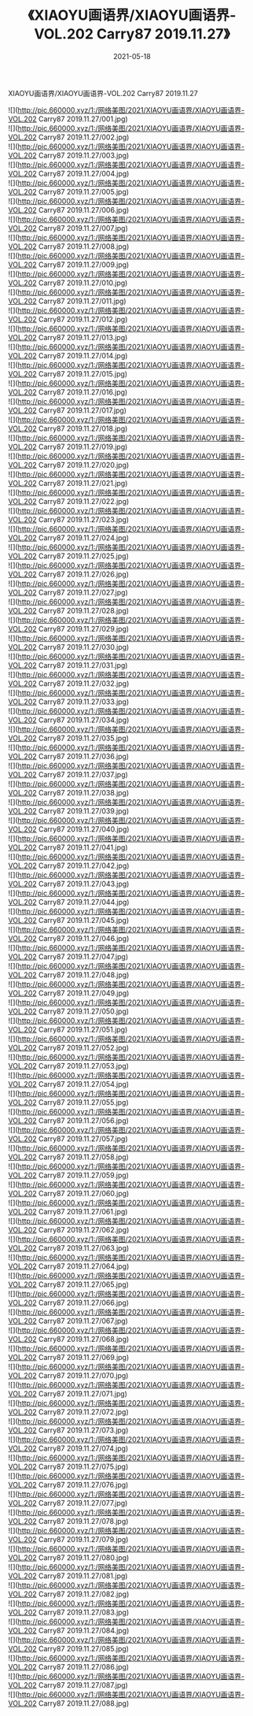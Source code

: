 ﻿---
layout: post
title:  《XIAOYU画语界/XIAOYU画语界-VOL.202 Carry87 2019.11.27》
date:   2021-05-18
img: http://pic.660000.xyz/1:/网络美图/2021/XIAOYU画语界/XIAOYU画语界-VOL.202 Carry87 2019.11.27/000.jpg
categories: [美女, 清纯, 唯美]
---

XIAOYU画语界/XIAOYU画语界-VOL.202 Carry87 2019.11.27

 ![](http://pic.660000.xyz/1:/网络美图/2021/XIAOYU画语界/XIAOYU画语界-VOL.202 Carry87 2019.11.27/001.jpg) <br>![](http://pic.660000.xyz/1:/网络美图/2021/XIAOYU画语界/XIAOYU画语界-VOL.202 Carry87 2019.11.27/002.jpg) <br>![](http://pic.660000.xyz/1:/网络美图/2021/XIAOYU画语界/XIAOYU画语界-VOL.202 Carry87 2019.11.27/003.jpg) <br>![](http://pic.660000.xyz/1:/网络美图/2021/XIAOYU画语界/XIAOYU画语界-VOL.202 Carry87 2019.11.27/004.jpg) <br>![](http://pic.660000.xyz/1:/网络美图/2021/XIAOYU画语界/XIAOYU画语界-VOL.202 Carry87 2019.11.27/005.jpg) <br>![](http://pic.660000.xyz/1:/网络美图/2021/XIAOYU画语界/XIAOYU画语界-VOL.202 Carry87 2019.11.27/006.jpg) <br>![](http://pic.660000.xyz/1:/网络美图/2021/XIAOYU画语界/XIAOYU画语界-VOL.202 Carry87 2019.11.27/007.jpg) <br>![](http://pic.660000.xyz/1:/网络美图/2021/XIAOYU画语界/XIAOYU画语界-VOL.202 Carry87 2019.11.27/008.jpg) <br>![](http://pic.660000.xyz/1:/网络美图/2021/XIAOYU画语界/XIAOYU画语界-VOL.202 Carry87 2019.11.27/009.jpg) <br>![](http://pic.660000.xyz/1:/网络美图/2021/XIAOYU画语界/XIAOYU画语界-VOL.202 Carry87 2019.11.27/010.jpg) <br>![](http://pic.660000.xyz/1:/网络美图/2021/XIAOYU画语界/XIAOYU画语界-VOL.202 Carry87 2019.11.27/011.jpg) <br>![](http://pic.660000.xyz/1:/网络美图/2021/XIAOYU画语界/XIAOYU画语界-VOL.202 Carry87 2019.11.27/012.jpg) <br>![](http://pic.660000.xyz/1:/网络美图/2021/XIAOYU画语界/XIAOYU画语界-VOL.202 Carry87 2019.11.27/013.jpg) <br>![](http://pic.660000.xyz/1:/网络美图/2021/XIAOYU画语界/XIAOYU画语界-VOL.202 Carry87 2019.11.27/014.jpg) <br>![](http://pic.660000.xyz/1:/网络美图/2021/XIAOYU画语界/XIAOYU画语界-VOL.202 Carry87 2019.11.27/015.jpg) <br>![](http://pic.660000.xyz/1:/网络美图/2021/XIAOYU画语界/XIAOYU画语界-VOL.202 Carry87 2019.11.27/016.jpg) <br>![](http://pic.660000.xyz/1:/网络美图/2021/XIAOYU画语界/XIAOYU画语界-VOL.202 Carry87 2019.11.27/017.jpg) <br>![](http://pic.660000.xyz/1:/网络美图/2021/XIAOYU画语界/XIAOYU画语界-VOL.202 Carry87 2019.11.27/018.jpg) <br>![](http://pic.660000.xyz/1:/网络美图/2021/XIAOYU画语界/XIAOYU画语界-VOL.202 Carry87 2019.11.27/019.jpg) <br>![](http://pic.660000.xyz/1:/网络美图/2021/XIAOYU画语界/XIAOYU画语界-VOL.202 Carry87 2019.11.27/020.jpg) <br>![](http://pic.660000.xyz/1:/网络美图/2021/XIAOYU画语界/XIAOYU画语界-VOL.202 Carry87 2019.11.27/021.jpg) <br>![](http://pic.660000.xyz/1:/网络美图/2021/XIAOYU画语界/XIAOYU画语界-VOL.202 Carry87 2019.11.27/022.jpg) <br>![](http://pic.660000.xyz/1:/网络美图/2021/XIAOYU画语界/XIAOYU画语界-VOL.202 Carry87 2019.11.27/023.jpg) <br>![](http://pic.660000.xyz/1:/网络美图/2021/XIAOYU画语界/XIAOYU画语界-VOL.202 Carry87 2019.11.27/024.jpg) <br>![](http://pic.660000.xyz/1:/网络美图/2021/XIAOYU画语界/XIAOYU画语界-VOL.202 Carry87 2019.11.27/025.jpg) <br>![](http://pic.660000.xyz/1:/网络美图/2021/XIAOYU画语界/XIAOYU画语界-VOL.202 Carry87 2019.11.27/026.jpg) <br>![](http://pic.660000.xyz/1:/网络美图/2021/XIAOYU画语界/XIAOYU画语界-VOL.202 Carry87 2019.11.27/027.jpg) <br>![](http://pic.660000.xyz/1:/网络美图/2021/XIAOYU画语界/XIAOYU画语界-VOL.202 Carry87 2019.11.27/028.jpg) <br>![](http://pic.660000.xyz/1:/网络美图/2021/XIAOYU画语界/XIAOYU画语界-VOL.202 Carry87 2019.11.27/029.jpg) <br>![](http://pic.660000.xyz/1:/网络美图/2021/XIAOYU画语界/XIAOYU画语界-VOL.202 Carry87 2019.11.27/030.jpg) <br>![](http://pic.660000.xyz/1:/网络美图/2021/XIAOYU画语界/XIAOYU画语界-VOL.202 Carry87 2019.11.27/031.jpg) <br>![](http://pic.660000.xyz/1:/网络美图/2021/XIAOYU画语界/XIAOYU画语界-VOL.202 Carry87 2019.11.27/032.jpg) <br>![](http://pic.660000.xyz/1:/网络美图/2021/XIAOYU画语界/XIAOYU画语界-VOL.202 Carry87 2019.11.27/033.jpg) <br>![](http://pic.660000.xyz/1:/网络美图/2021/XIAOYU画语界/XIAOYU画语界-VOL.202 Carry87 2019.11.27/034.jpg) <br>![](http://pic.660000.xyz/1:/网络美图/2021/XIAOYU画语界/XIAOYU画语界-VOL.202 Carry87 2019.11.27/035.jpg) <br>![](http://pic.660000.xyz/1:/网络美图/2021/XIAOYU画语界/XIAOYU画语界-VOL.202 Carry87 2019.11.27/036.jpg) <br>![](http://pic.660000.xyz/1:/网络美图/2021/XIAOYU画语界/XIAOYU画语界-VOL.202 Carry87 2019.11.27/037.jpg) <br>![](http://pic.660000.xyz/1:/网络美图/2021/XIAOYU画语界/XIAOYU画语界-VOL.202 Carry87 2019.11.27/038.jpg) <br>![](http://pic.660000.xyz/1:/网络美图/2021/XIAOYU画语界/XIAOYU画语界-VOL.202 Carry87 2019.11.27/039.jpg) <br>![](http://pic.660000.xyz/1:/网络美图/2021/XIAOYU画语界/XIAOYU画语界-VOL.202 Carry87 2019.11.27/040.jpg) <br>![](http://pic.660000.xyz/1:/网络美图/2021/XIAOYU画语界/XIAOYU画语界-VOL.202 Carry87 2019.11.27/041.jpg) <br>![](http://pic.660000.xyz/1:/网络美图/2021/XIAOYU画语界/XIAOYU画语界-VOL.202 Carry87 2019.11.27/042.jpg) <br>![](http://pic.660000.xyz/1:/网络美图/2021/XIAOYU画语界/XIAOYU画语界-VOL.202 Carry87 2019.11.27/043.jpg) <br>![](http://pic.660000.xyz/1:/网络美图/2021/XIAOYU画语界/XIAOYU画语界-VOL.202 Carry87 2019.11.27/044.jpg) <br>![](http://pic.660000.xyz/1:/网络美图/2021/XIAOYU画语界/XIAOYU画语界-VOL.202 Carry87 2019.11.27/045.jpg) <br>![](http://pic.660000.xyz/1:/网络美图/2021/XIAOYU画语界/XIAOYU画语界-VOL.202 Carry87 2019.11.27/046.jpg) <br>![](http://pic.660000.xyz/1:/网络美图/2021/XIAOYU画语界/XIAOYU画语界-VOL.202 Carry87 2019.11.27/047.jpg) <br>![](http://pic.660000.xyz/1:/网络美图/2021/XIAOYU画语界/XIAOYU画语界-VOL.202 Carry87 2019.11.27/048.jpg) <br>![](http://pic.660000.xyz/1:/网络美图/2021/XIAOYU画语界/XIAOYU画语界-VOL.202 Carry87 2019.11.27/049.jpg) <br>![](http://pic.660000.xyz/1:/网络美图/2021/XIAOYU画语界/XIAOYU画语界-VOL.202 Carry87 2019.11.27/050.jpg) <br>![](http://pic.660000.xyz/1:/网络美图/2021/XIAOYU画语界/XIAOYU画语界-VOL.202 Carry87 2019.11.27/051.jpg) <br>![](http://pic.660000.xyz/1:/网络美图/2021/XIAOYU画语界/XIAOYU画语界-VOL.202 Carry87 2019.11.27/052.jpg) <br>![](http://pic.660000.xyz/1:/网络美图/2021/XIAOYU画语界/XIAOYU画语界-VOL.202 Carry87 2019.11.27/053.jpg) <br>![](http://pic.660000.xyz/1:/网络美图/2021/XIAOYU画语界/XIAOYU画语界-VOL.202 Carry87 2019.11.27/054.jpg) <br>![](http://pic.660000.xyz/1:/网络美图/2021/XIAOYU画语界/XIAOYU画语界-VOL.202 Carry87 2019.11.27/055.jpg) <br>![](http://pic.660000.xyz/1:/网络美图/2021/XIAOYU画语界/XIAOYU画语界-VOL.202 Carry87 2019.11.27/056.jpg) <br>![](http://pic.660000.xyz/1:/网络美图/2021/XIAOYU画语界/XIAOYU画语界-VOL.202 Carry87 2019.11.27/057.jpg) <br>![](http://pic.660000.xyz/1:/网络美图/2021/XIAOYU画语界/XIAOYU画语界-VOL.202 Carry87 2019.11.27/058.jpg) <br>![](http://pic.660000.xyz/1:/网络美图/2021/XIAOYU画语界/XIAOYU画语界-VOL.202 Carry87 2019.11.27/059.jpg) <br>![](http://pic.660000.xyz/1:/网络美图/2021/XIAOYU画语界/XIAOYU画语界-VOL.202 Carry87 2019.11.27/060.jpg) <br>![](http://pic.660000.xyz/1:/网络美图/2021/XIAOYU画语界/XIAOYU画语界-VOL.202 Carry87 2019.11.27/061.jpg) <br>![](http://pic.660000.xyz/1:/网络美图/2021/XIAOYU画语界/XIAOYU画语界-VOL.202 Carry87 2019.11.27/062.jpg) <br>![](http://pic.660000.xyz/1:/网络美图/2021/XIAOYU画语界/XIAOYU画语界-VOL.202 Carry87 2019.11.27/063.jpg) <br>![](http://pic.660000.xyz/1:/网络美图/2021/XIAOYU画语界/XIAOYU画语界-VOL.202 Carry87 2019.11.27/064.jpg) <br>![](http://pic.660000.xyz/1:/网络美图/2021/XIAOYU画语界/XIAOYU画语界-VOL.202 Carry87 2019.11.27/065.jpg) <br>![](http://pic.660000.xyz/1:/网络美图/2021/XIAOYU画语界/XIAOYU画语界-VOL.202 Carry87 2019.11.27/066.jpg) <br>![](http://pic.660000.xyz/1:/网络美图/2021/XIAOYU画语界/XIAOYU画语界-VOL.202 Carry87 2019.11.27/067.jpg) <br>![](http://pic.660000.xyz/1:/网络美图/2021/XIAOYU画语界/XIAOYU画语界-VOL.202 Carry87 2019.11.27/068.jpg) <br>![](http://pic.660000.xyz/1:/网络美图/2021/XIAOYU画语界/XIAOYU画语界-VOL.202 Carry87 2019.11.27/069.jpg) <br>![](http://pic.660000.xyz/1:/网络美图/2021/XIAOYU画语界/XIAOYU画语界-VOL.202 Carry87 2019.11.27/070.jpg) <br>![](http://pic.660000.xyz/1:/网络美图/2021/XIAOYU画语界/XIAOYU画语界-VOL.202 Carry87 2019.11.27/071.jpg) <br>![](http://pic.660000.xyz/1:/网络美图/2021/XIAOYU画语界/XIAOYU画语界-VOL.202 Carry87 2019.11.27/072.jpg) <br>![](http://pic.660000.xyz/1:/网络美图/2021/XIAOYU画语界/XIAOYU画语界-VOL.202 Carry87 2019.11.27/073.jpg) <br>![](http://pic.660000.xyz/1:/网络美图/2021/XIAOYU画语界/XIAOYU画语界-VOL.202 Carry87 2019.11.27/074.jpg) <br>![](http://pic.660000.xyz/1:/网络美图/2021/XIAOYU画语界/XIAOYU画语界-VOL.202 Carry87 2019.11.27/075.jpg) <br>![](http://pic.660000.xyz/1:/网络美图/2021/XIAOYU画语界/XIAOYU画语界-VOL.202 Carry87 2019.11.27/076.jpg) <br>![](http://pic.660000.xyz/1:/网络美图/2021/XIAOYU画语界/XIAOYU画语界-VOL.202 Carry87 2019.11.27/077.jpg) <br>![](http://pic.660000.xyz/1:/网络美图/2021/XIAOYU画语界/XIAOYU画语界-VOL.202 Carry87 2019.11.27/078.jpg) <br>![](http://pic.660000.xyz/1:/网络美图/2021/XIAOYU画语界/XIAOYU画语界-VOL.202 Carry87 2019.11.27/079.jpg) <br>![](http://pic.660000.xyz/1:/网络美图/2021/XIAOYU画语界/XIAOYU画语界-VOL.202 Carry87 2019.11.27/080.jpg) <br>![](http://pic.660000.xyz/1:/网络美图/2021/XIAOYU画语界/XIAOYU画语界-VOL.202 Carry87 2019.11.27/081.jpg) <br>![](http://pic.660000.xyz/1:/网络美图/2021/XIAOYU画语界/XIAOYU画语界-VOL.202 Carry87 2019.11.27/082.jpg) <br>![](http://pic.660000.xyz/1:/网络美图/2021/XIAOYU画语界/XIAOYU画语界-VOL.202 Carry87 2019.11.27/083.jpg) <br>![](http://pic.660000.xyz/1:/网络美图/2021/XIAOYU画语界/XIAOYU画语界-VOL.202 Carry87 2019.11.27/084.jpg) <br>![](http://pic.660000.xyz/1:/网络美图/2021/XIAOYU画语界/XIAOYU画语界-VOL.202 Carry87 2019.11.27/085.jpg) <br>![](http://pic.660000.xyz/1:/网络美图/2021/XIAOYU画语界/XIAOYU画语界-VOL.202 Carry87 2019.11.27/086.jpg) <br>![](http://pic.660000.xyz/1:/网络美图/2021/XIAOYU画语界/XIAOYU画语界-VOL.202 Carry87 2019.11.27/087.jpg) <br>![](http://pic.660000.xyz/1:/网络美图/2021/XIAOYU画语界/XIAOYU画语界-VOL.202 Carry87 2019.11.27/088.jpg) <br>